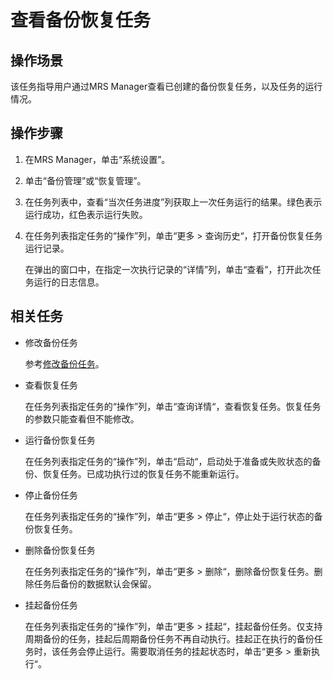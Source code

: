 # 查看备份恢复任务<a name="mrs_01_0559"></a>

## 操作场景<a name="zh-cn_topic_0035271581_section728550114837"></a>

该任务指导用户通过MRS Manager查看已创建的备份恢复任务，以及任务的运行情况。

## 操作步骤<a name="zh-cn_topic_0035271581_section59209364114855"></a>

1.  在MRS Manager，单击“系统设置”。
2.  单击“备份管理”或“恢复管理”。
3.  在任务列表中，查看“当次任务进度”列获取上一次任务运行的结果。绿色表示运行成功，红色表示运行失败。
4.  在任务列表指定任务的“操作”列，单击“更多  \>  查询历史“，打开备份恢复任务运行记录。

    在弹出的窗口中，在指定一次执行记录的“详情”列，单击“查看”，打开此次任务运行的日志信息。


## 相关任务<a name="zh-cn_topic_0035271581_section4491308111495"></a>

-   修改备份任务

    参考[修改备份任务](修改备份任务-55.md)。

-   查看恢复任务

    在任务列表指定任务的“操作”列，单击“查询详情“，查看恢复任务。恢复任务的参数只能查看但不能修改。

-   运行备份恢复任务

    在任务列表指定任务的“操作”列，单击“启动“，启动处于准备或失败状态的备份、恢复任务。已成功执行过的恢复任务不能重新运行。

-   停止备份任务

    在任务列表指定任务的“操作”列，单击“更多  \>  停止“，停止处于运行状态的备份恢复任务。

-   删除备份恢复任务

    在任务列表指定任务的“操作”列，单击“更多  \>  删除“，删除备份恢复任务。删除任务后备份的数据默认会保留。

-   挂起备份任务

    在任务列表指定任务的“操作”列，单击“更多  \>  挂起“，挂起备份任务。仅支持周期备份的任务，挂起后周期备份任务不再自动执行。挂起正在执行的备份任务时，该任务会停止运行。需要取消任务的挂起状态时，单击“更多  \>  重新执行“。


